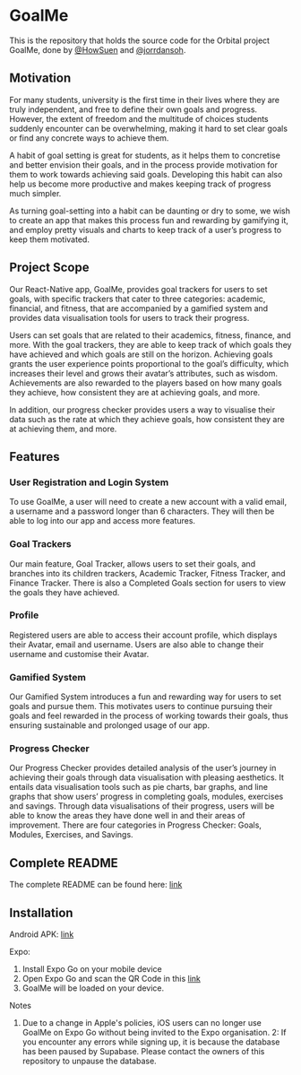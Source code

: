 # GoalMe
This is the repository that holds the source code for the Orbital project GoalMe, done by [@HowSuen](https://github.com/HowSuen) and [@jorrdansoh](https://github.com/jorrdansoh).

## Motivation
For many students, university is the first time in their lives where they are truly independent, and free to define their own goals and progress. However, the extent of freedom and the multitude of choices students suddenly encounter can be overwhelming, making it hard to set clear goals or find any concrete ways to achieve them.

A habit of goal setting is great for students, as it helps them to concretise and better envision their goals, and in the process provide motivation for them to work towards achieving said goals. Developing this habit can also help us become more productive and makes keeping track of progress much simpler. 

As turning goal-setting into a habit can be daunting or dry to some, we wish to create an app that makes this process fun and rewarding by gamifying it, and employ pretty visuals and charts to keep track of a user’s progress to keep them motivated.

## Project Scope
Our React-Native app, GoalMe, provides goal trackers for users to set goals, with specific trackers that cater to three categories: academic, financial, and fitness, that are accompanied by a gamified system and provides data visualisation tools for users to track their progress. 

Users can set goals that are related to their academics, fitness, finance, and more. With the goal trackers, they are able to keep track of which goals they have achieved and which goals are still on the horizon. Achieving goals grants the user experience points proportional to the goal’s difficulty, which increases their level and grows their avatar’s attributes, such as wisdom. Achievements are also rewarded to the players based on how many goals they achieve, how consistent they are at achieving goals, and more. 
 
In addition, our progress checker provides users a way to visualise their data such as the rate at which they achieve goals, how consistent they are at achieving them, and more. 

## Features
### User Registration and Login System
To use GoalMe, a user will need to create a new account with a valid email, a username and a password longer than 6 characters. They will then be able to log into our app and access more features. 

### Goal Trackers
Our main feature, Goal Tracker, allows users to set their goals, and branches into its children trackers, Academic Tracker, Fitness Tracker, and Finance Tracker. There is also a Completed Goals section for users to view the goals they have achieved. 

### Profile
Registered users are able to access their account profile, which displays their Avatar, email and username. Users are also able to change their username and customise their Avatar.

### Gamified System
Our Gamified System introduces a fun and rewarding way for users to set goals and pursue them. This motivates users to continue pursuing their goals and feel rewarded in the process of working towards their goals, thus ensuring sustainable and prolonged usage of our app.

### Progress Checker
Our Progress Checker provides detailed analysis of the user’s journey in achieving their goals through data visualisation with pleasing aesthetics. It entails data visualisation tools such as pie charts, bar graphs, and line graphs that show users’ progress in completing goals, modules, exercises and savings. Through data visualisations of their progress, users will be able to know the areas they have done well in and their areas of improvement. There are four categories in Progress Checker: Goals, Modules, Exercises, and Savings. 

## Complete README
The complete README can be found here: [link](https://drive.google.com/file/d/1rLlHS0j4v3IBmkRg1V_zZXzHGW7fNQ9r/view?usp=sharing)

## Installation
Android APK: [link](https://drive.google.com/file/d/17iXAc_QF2x1dxwXz_7iwibK0UfIPtOyW/view?usp=sharing)

Expo:
1. Install Expo Go on your mobile device
2. Open Expo Go and scan the QR Code in this [link](https://expo.dev/@jorrdansoh/GoalMe?release-channel=default)
3. GoalMe will be loaded on your device.

Notes
1. Due to a change in Apple's policies, iOS users can no longer use GoalMe on Expo Go without being invited to the Expo organisation.
2: If you encounter any errors while signing up, it is because the database has been paused by Supabase. Please contact the owners of this repository to unpause the database. 
